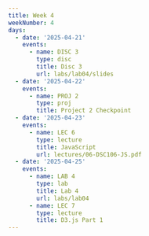 ```yaml
---
title: Week 4
weekNumber: 4
days:
  - date: '2025-04-21'
    events:
      - name: DISC 3
        type: disc
        title: Disc 3
        url: labs/lab04/slides
  - date: '2025-04-22'
    events:
      - name: PROJ 2
        type: proj
        title: Project 2 Checkpoint
  - date: '2025-04-23'
    events:
      - name: LEC 6
        type: lecture
        title: JavaScript
        url: lectures/06-DSC106-JS.pdf
  - date: '2025-04-25'
    events:
      - name: LAB 4
        type: lab
        title: Lab 4
        url: labs/lab04
      - name: LEC 7
        type: lecture
        title: D3.js Part 1
---
```

